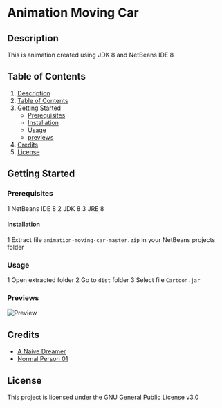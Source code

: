 # Animation Moving Car

## Description

This is animation created using JDK 8 and NetBeans IDE 8

## Table of Contents

1. [Description](#description)
2. [Table of Contents](#table-of-contents)
3. [Getting Started](#getting-started)
   - [Prerequisites](#prerequisites)
   - [Installation](#installation)
   - [Usage](#usage)
   - [previews](#previews)
4. [Credits](#credits)
5. [License](#license)


## Getting Started

### Prerequisites

1 NetBeans IDE 8
2 JDK 8
3 JRE 8

#### Installation

1 Extract file ```animation-moving-car-master.zip``` in your NetBeans projects folder

### Usage

1 Open extracted folder
2 Go to ```dist``` folder
3 Select file ```Cartoon.jar```

### Previews

![Preview](https://drive.google.com/file/d/1g7W94mu2_tdtbElwEXloqdY3K6nTp1xw/view)

## Credits

- [A Naive Dreamer](https://github.com/A-Naive-Dreamer)
- [Normal Person 01](https://github.com/NormalPerson01)

## License

This project is licensed under the GNU General Public License v3.0
